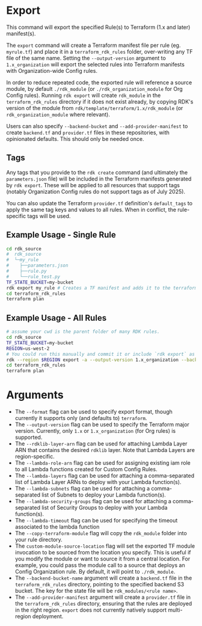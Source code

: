 # Export

This command will export the specified Rule(s) to Terraform (1.x and later) manifest(s).

The `export` command will create a Terraform manifest file per rule (eg. `myrule.tf`) and place it in a `terraform_rdk_rules` folder, over-writing any TF file of the same name. Setting the `--output-version` argument to `1.x_organization` will export the selected rules into Terraform manifests with Organization-wide Config rules.

In order to reduce repeated code, the exported rule will reference a source module, by default `./rdk_module` (or `./rdk_organization_module` for Org Config rules). Running `rdk export` will create `rdk_module` in the `terraform_rdk_rules` directory if it does not exist already, by copying RDK's version of the module from `rdk/template/terraform/1.x/rdk_module` (or `rdk_organization_module` where relevant).

Users can also specify `--backend-bucket` and `--add-provider-manifest` to create `backend.tf` and `provider.tf` files in these repositories, with opinionated defaults. This should only be needed once.

## Tags

Any tags that you provide to the `rdk create` command (and ultimately the `parameters.json` file) will be included in the Terraform manifests generated by `rdk export`. These will be applied to all resources that support tags (notably Organization Config rules do not support tags as of July 2025).

You can also update the Terraform `provider.tf` definition's `default_tags` to apply the same tag keys and values to all rules. When in conflict, the rule-specific tags will be used.

## Example Usage - Single Rule

```bash
cd rdk_source
#  rdk_source
#  └─my_rule
#    ├──parameters.json
#    ├──rule.py
#    └──rule_test.py
TF_STATE_BUCKET=my-bucket
rdk export my_rule # Creates a TF manifest and adds it to the terraform_rdk_rules folder
cd terraform_rdk_rules
terraform plan
```

## Example Usage - All Rules

```bash
# assume your cwd is the parent folder of many RDK rules.
cd rdk_source
TF_STATE_BUCKET=my-bucket
REGION=us-west-2
# You could run this manually and commit it or include `rdk export` as a step in a CI/CD pipeline.
rdk --region $REGION export -a --output-version 1.x_organization --backend-bucket-name $TF_STATE_BUCKET --add-provider-manifest # Creates a TF manifest for each rule in the directory and adds to terraform_rdk_rules. The TF manifests will all use the aws_config_organization_custom_rule resouce. Also adds a backend and provider manifest to terraform_rdk_rules.
cd terraform_rdk_rules
terraform plan
```

# Arguments

- The `--format` flag can be used to specify export format, though currently it supports only (and defaults to) `terraform`.
- The `--output-version` flag can be used to specify the Terraform major version. Currently, only `1.x` or `1.x_organization` (for Org rules) is supported.
- The `--rdklib-layer-arn` flag can be used for attaching Lambda Layer ARN that contains the desired `rdklib` layer. Note that Lambda Layers are region-specific.
- The `--lambda-role-arn` flag can be used for assigning existing iam role to all Lambda functions created for Custom Config Rules.
- The `--lambda-layers` flag can be used for attaching a comma-separated list of Lambda Layer ARNs to deploy with your Lambda function(s).
- The `--lambda-subnets` flag can be used for attaching a comma-separated list of Subnets to deploy your Lambda function(s).
- The `--lambda-security-groups` flag can be used for attaching a comma-separated list of Security Groups to deploy with your Lambda function(s).
- The `--lambda-timeout` flag can be used for specifying the timeout associated to the lambda function
- The `--copy-terraform-module` flag will copy the `rdk_module` folder into your rule directory.
- The `custom-module-source-location` flag will set the exported TF module invocation to be sourced from the location you specify. This is useful if you modify the module or want to source it from a central location. For example, you could pass the module call to a source that deploys an Config Organization rule. By default, it will point to `./rdk_module`.
- The `--backend-bucket-name` argument will create a `backend.tf` file in the `terraform_rdk_rules` directory, pointing to the specified backend S3 bucket. The key for the state file will be `rdk_modules/<rule name>`. 
- The `--add-provider-manifest` argument will create a `provider.tf` file in the `terraform_rdk_rules` directory, ensuring that the rules are deployed in the right region. `export` does not currently natively support multi-region deployment.
